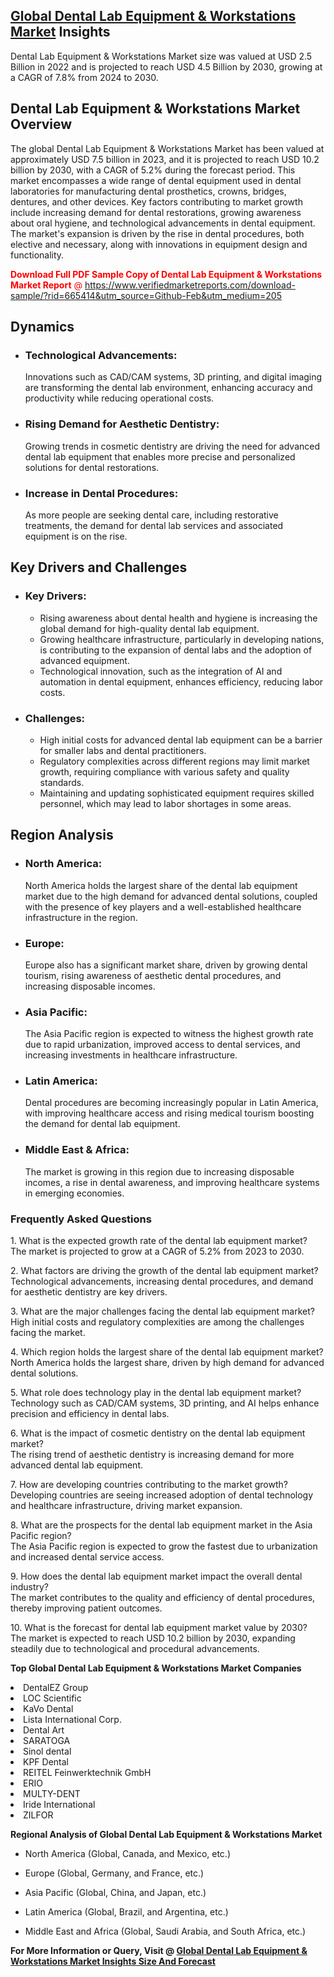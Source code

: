 <h2><a href="https://www.verifiedmarketreports.com/download-sample/?rid=665414&amp;utm_source=Github&amp;utm_medium=205" target="_blank">Global Dental Lab Equipment & Workstations Market</a> Insights</h2><p>Dental Lab Equipment & Workstations Market size was valued at USD 2.5 Billion in 2022 and is projected to reach USD 4.5 Billion by 2030, growing at a CAGR of 7.8% from 2024 to 2030.</p><p> <h2>Dental Lab Equipment & Workstations Market Overview</h2> <p>The global Dental Lab Equipment & Workstations Market has been valued at approximately USD 7.5 billion in 2023, and it is projected to reach USD 10.2 billion by 2030, with a CAGR of 5.2% during the forecast period. This market encompasses a wide range of dental equipment used in dental laboratories for manufacturing dental prosthetics, crowns, bridges, dentures, and other devices. Key factors contributing to market growth include increasing demand for dental restorations, growing awareness about oral hygiene, and technological advancements in dental equipment. The market's expansion is driven by the rise in dental procedures, both elective and necessary, along with innovations in equipment design and functionality.</p> <p><p><span class=""><span style="color: #ff0000;"><strong>Download Full PDF Sample Copy of Dental Lab Equipment & Workstations Market Report</strong> @ </span><a href="https://www.verifiedmarketreports.com/download-sample/?rid=665414&amp;utm_source=Github-Feb&amp;utm_medium=205" target="_blank">https://www.verifiedmarketreports.com/download-sample/?rid=665414&amp;utm_source=Github-Feb&amp;utm_medium=205</a></span></p></p> <h2>Dynamics</h2> <ul> <li><h3>Technological Advancements:</h3> Innovations such as CAD/CAM systems, 3D printing, and digital imaging are transforming the dental lab environment, enhancing accuracy and productivity while reducing operational costs.</li> <li><h3>Rising Demand for Aesthetic Dentistry:</h3> Growing trends in cosmetic dentistry are driving the need for advanced dental lab equipment that enables more precise and personalized solutions for dental restorations.</li> <li><h3>Increase in Dental Procedures:</h3> As more people are seeking dental care, including restorative treatments, the demand for dental lab services and associated equipment is on the rise.</li> </ul> <h2>Key Drivers and Challenges</h2> <ul> <li><h3>Key Drivers:</h3> <ul> <li>Rising awareness about dental health and hygiene is increasing the global demand for high-quality dental lab equipment.</li> <li>Growing healthcare infrastructure, particularly in developing nations, is contributing to the expansion of dental labs and the adoption of advanced equipment.</li> <li>Technological innovation, such as the integration of AI and automation in dental equipment, enhances efficiency, reducing labor costs.</li> </ul> </li> <li><h3>Challenges:</h3> <ul> <li>High initial costs for advanced dental lab equipment can be a barrier for smaller labs and dental practitioners.</li> <li>Regulatory complexities across different regions may limit market growth, requiring compliance with various safety and quality standards.</li> <li>Maintaining and updating sophisticated equipment requires skilled personnel, which may lead to labor shortages in some areas.</li> </ul> </li> </ul> <h2>Region Analysis</h2> <ul> <li><h3>North America:</h3> North America holds the largest share of the dental lab equipment market due to the high demand for advanced dental solutions, coupled with the presence of key players and a well-established healthcare infrastructure in the region.</li> <li><h3>Europe:</h3> Europe also has a significant market share, driven by growing dental tourism, rising awareness of aesthetic dental procedures, and increasing disposable incomes.</li> <li><h3>Asia Pacific:</h3> The Asia Pacific region is expected to witness the highest growth rate due to rapid urbanization, improved access to dental services, and increasing investments in healthcare infrastructure.</li> <li><h3>Latin America:</h3> Dental procedures are becoming increasingly popular in Latin America, with improving healthcare access and rising medical tourism boosting the demand for dental lab equipment.</li> <li><h3>Middle East & Africa:</h3> The market is growing in this region due to increasing disposable incomes, a rise in dental awareness, and improving healthcare systems in emerging economies.</li> </ul> <h3>Frequently Asked Questions</h3> <p>1. What is the expected growth rate of the dental lab equipment market? <br> The market is projected to grow at a CAGR of 5.2% from 2023 to 2030.</p> <p>2. What factors are driving the growth of the dental lab equipment market? <br> Technological advancements, increasing dental procedures, and demand for aesthetic dentistry are key drivers.</p> <p>3. What are the major challenges facing the dental lab equipment market? <br> High initial costs and regulatory complexities are among the challenges facing the market.</p> <p>4. Which region holds the largest share of the dental lab equipment market? <br> North America holds the largest share, driven by high demand for advanced dental solutions.</p> <p>5. What role does technology play in the dental lab equipment market? <br> Technology such as CAD/CAM systems, 3D printing, and AI helps enhance precision and efficiency in dental labs.</p> <p>6. What is the impact of cosmetic dentistry on the dental lab equipment market? <br> The rising trend of aesthetic dentistry is increasing demand for more advanced dental lab equipment.</p> <p>7. How are developing countries contributing to the market growth? <br> Developing countries are seeing increased adoption of dental technology and healthcare infrastructure, driving market expansion.</p> <p>8. What are the prospects for the dental lab equipment market in the Asia Pacific region? <br> The Asia Pacific region is expected to grow the fastest due to urbanization and increased dental service access.</p> <p>9. How does the dental lab equipment market impact the overall dental industry? <br> The market contributes to the quality and efficiency of dental procedures, thereby improving patient outcomes.</p> <p>10. What is the forecast for dental lab equipment market value by 2030? <br> The market is expected to reach USD 10.2 billion by 2030, expanding steadily due to technological and procedural advancements.</p> </p><p><strong>Top Global Dental Lab Equipment & Workstations Market Companies</strong></p><div data-test-id=""><p><li>DentalEZ Group</li><li> LOC Scientific</li><li> KaVo Dental</li><li> Lista International Corp.</li><li> Dental Art</li><li> SARATOGA</li><li> Sinol dental</li><li> KPF Dental</li><li> REITEL Feinwerktechnik GmbH</li><li> ERIO</li><li> MULTY-DENT</li><li> Iride International</li><li> ZILFOR</li></p><div><strong>Regional Analysis of&nbsp;Global Dental Lab Equipment & Workstations Market</strong></div><ul><li dir="ltr"><p dir="ltr">North America&nbsp;(Global, Canada, and Mexico, etc.)</p></li><li dir="ltr"><p dir="ltr">Europe (Global, Germany, and France, etc.)</p></li><li dir="ltr"><p dir="ltr">Asia Pacific&nbsp;(Global, China, and Japan, etc.)</p></li><li dir="ltr"><p dir="ltr">Latin America&nbsp;(Global, Brazil, and Argentina, etc.)</p></li><li dir="ltr">Middle East and Africa&nbsp;(Global, Saudi Arabia, and South Africa, etc.)</li></ul><p><strong>For More Information or Query, Visit @&nbsp;</strong><strong><a href="https://www.verifiedmarketreports.com/product/dental-lab-equipment-workstations-market/?utm_source=Github&amp;utm_medium=205" target="_blank">Global Dental Lab Equipment & Workstations Market Insights Size And Forecast</a></strong></p></div>
